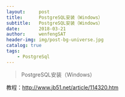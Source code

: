 ```yaml
---
layout:     post
title:      PostgreSQL安装（Windows）
subtitle:   PostgreSQL安装（Windows）
date:       2018-03-21
author:     wenfengSAT
header-img: img/post-bg-universe.jpg
catalog: true
tags:
    - PostgreSql
---
```


>PostgreSQL安装（Windows）


教程：http://www.jb51.net/article/114320.htm